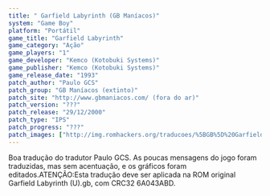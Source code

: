 ```yaml
---
title: " Garfield Labyrinth (GB Maníacos)"
system: "Game Boy"
platform: "Portátil"
game_title: "Garfield Labyrinth"
game_category: "Ação"
game_players: "1"
game_developer: "Kemco (Kotobuki Systems)"
game_publisher: "Kemco (Kotobuki Systems)"
game_release_date: "1993"
patch_author: "Paulo GCS"
patch_group: "GB Maníacos (extinto)"
patch_site: "http://www.gbmaniacos.com/ (fora do ar)"
patch_version: "???"
patch_release: "29/12/2000"
patch_type: "IPS"
patch_progress: "???"
patch_images: ["http://img.romhackers.org/traducoes/%5BGB%5D%20Garfield%20Labyrinth%20-%20GB%20Man%C3%ADacos%20-%2001.png","http://img.romhackers.org/traducoes/%5BGB%5D%20Garfield%20Labyrinth%20-%20GB%20Man%C3%ADacos%20-%2002.png","http://img.romhackers.org/traducoes/%5BGB%5D%20Garfield%20Labyrinth%20-%20GB%20Man%C3%ADacos%20-%2003.png"]
---
```

Boa tradução do tradutor Paulo GCS. As poucas mensagens do jogo foram traduzidas, mas sem acentuação, e os gráficos foram editados.ATENÇÃO:Esta tradução deve ser aplicada na ROM original Garfield Labyrinth (U).gb, com CRC32 6A043ABD.